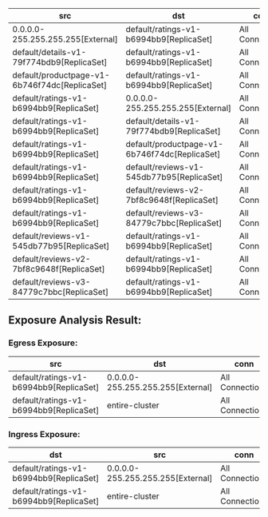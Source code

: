 | src | dst | conn |
|-----|-----|------|
| 0.0.0.0-255.255.255.255[External] | default/ratings-v1-b6994bb9[ReplicaSet] | All Connections |
| default/details-v1-79f774bdb9[ReplicaSet] | default/ratings-v1-b6994bb9[ReplicaSet] | All Connections |
| default/productpage-v1-6b746f74dc[ReplicaSet] | default/ratings-v1-b6994bb9[ReplicaSet] | All Connections |
| default/ratings-v1-b6994bb9[ReplicaSet] | 0.0.0.0-255.255.255.255[External] | All Connections |
| default/ratings-v1-b6994bb9[ReplicaSet] | default/details-v1-79f774bdb9[ReplicaSet] | All Connections |
| default/ratings-v1-b6994bb9[ReplicaSet] | default/productpage-v1-6b746f74dc[ReplicaSet] | All Connections |
| default/ratings-v1-b6994bb9[ReplicaSet] | default/reviews-v1-545db77b95[ReplicaSet] | All Connections |
| default/ratings-v1-b6994bb9[ReplicaSet] | default/reviews-v2-7bf8c9648f[ReplicaSet] | All Connections |
| default/ratings-v1-b6994bb9[ReplicaSet] | default/reviews-v3-84779c7bbc[ReplicaSet] | All Connections |
| default/reviews-v1-545db77b95[ReplicaSet] | default/ratings-v1-b6994bb9[ReplicaSet] | All Connections |
| default/reviews-v2-7bf8c9648f[ReplicaSet] | default/ratings-v1-b6994bb9[ReplicaSet] | All Connections |
| default/reviews-v3-84779c7bbc[ReplicaSet] | default/ratings-v1-b6994bb9[ReplicaSet] | All Connections |
## Exposure Analysis Result:
### Egress Exposure:
| src | dst | conn |
|-----|-----|------|
| default/ratings-v1-b6994bb9[ReplicaSet] | 0.0.0.0-255.255.255.255[External] | All Connections |
| default/ratings-v1-b6994bb9[ReplicaSet] | entire-cluster | All Connections |

### Ingress Exposure:
| dst | src | conn |
|-----|-----|------|
| default/ratings-v1-b6994bb9[ReplicaSet] | 0.0.0.0-255.255.255.255[External] | All Connections |
| default/ratings-v1-b6994bb9[ReplicaSet] | entire-cluster | All Connections |
